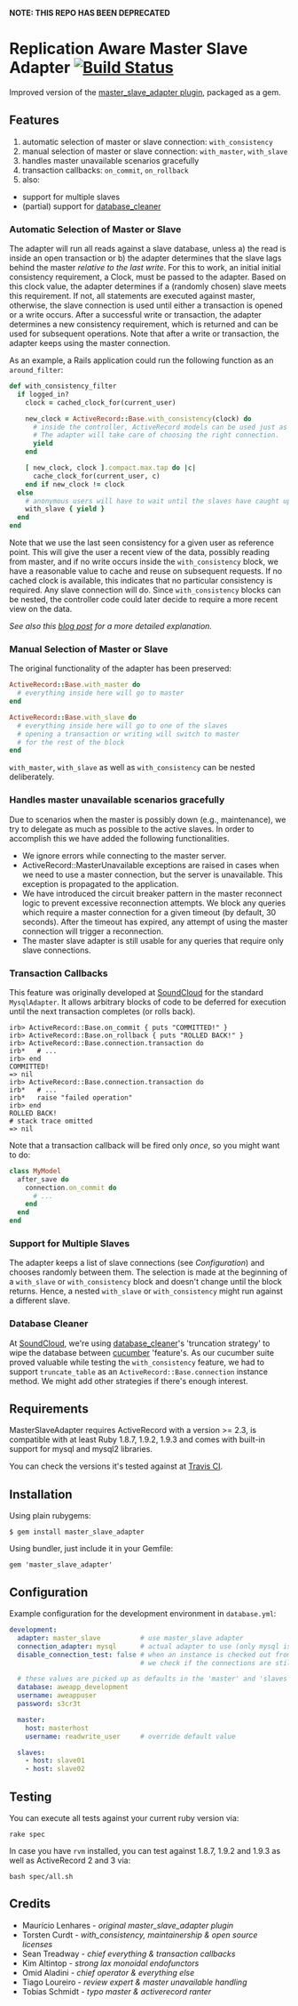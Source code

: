 **NOTE: THIS REPO HAS BEEN DEPRECATED**

# Replication Aware Master Slave Adapter [![Build Status](https://secure.travis-ci.org/soundcloud/master_slave_adapter.png)][6]

Improved version of the [master_slave_adapter plugin][1], packaged as a gem.

## Features

1. automatic selection of master or slave connection: `with_consistency`
2. manual selection of master or slave connection: `with_master`, `with_slave`
3. handles master unavailable scenarios gracefully
4. transaction callbacks: `on_commit`, `on_rollback`
5. also:
  * support for multiple slaves
  * (partial) support for [database_cleaner][2]

### Automatic Selection of Master or Slave

The adapter will run all reads against a slave database, unless a) the read is inside an open transaction or b) the
adapter determines that the slave lags behind the master _relative to the last write_. For this to work, an initial
initial consistency requirement, a Clock, must be passed to the adapter. Based on this clock value, the adapter
determines if a (randomly chosen) slave meets this requirement. If not, all statements are executed against master,
otherwise, the slave connection is used until either a transaction is opened or a write occurs. After a successful write
or transaction, the adapter determines a new consistency requirement, which is returned and can be used for subsequent
operations. Note that after a write or transaction, the adapter keeps using the master connection.

As an example, a Rails application could run the following function as an `around_filter`:

```ruby
def with_consistency_filter
  if logged_in?
    clock = cached_clock_for(current_user)

    new_clock = ActiveRecord::Base.with_consistency(clock) do
      # inside the controller, ActiveRecord models can be used just as normal.
      # The adapter will take care of choosing the right connection.
      yield
    end

    [ new_clock, clock ].compact.max.tap do |c|
      cache_clock_for(current_user, c)
    end if new_clock != clock
  else
    # anonymous users will have to wait until the slaves have caught up
    with_slave { yield }
  end
end
```

Note that we use the last seen consistency for a given user as reference point. This will give the user a recent view of the data,
possibly reading from master, and if no write occurs inside the `with_consistency` block, we have a reasonable value to
cache and reuse on subsequent requests.
If no cached clock is available, this indicates that no particular consistency is required. Any slave connection will do.
Since `with_consistency` blocks can be nested, the controller code could later decide to require a more recent view on
the data.

_See also this [blog post][3] for a more detailed explanation._

### Manual Selection of Master or Slave

The original functionality of the adapter has been preserved:

```ruby
ActiveRecord::Base.with_master do
  # everything inside here will go to master
end

ActiveRecord::Base.with_slave do
  # everything inside here will go to one of the slaves
  # opening a transaction or writing will switch to master
  # for the rest of the block
end
```

`with_master`, `with_slave` as well as `with_consistency` can be nested deliberately.

### Handles master unavailable scenarios gracefully

Due to scenarios when the master is possibly down (e.g., maintenance), we try
to delegate as much as possible to the active slaves. In order to accomplish
this we have added the following functionalities.

 * We ignore errors while connecting to the master server.
 * ActiveRecord::MasterUnavailable exceptions are raised in cases when we need to use
   a master connection, but the server is unavailable. This exception is propagated
   to the application.
 * We have introduced the circuit breaker pattern in the master reconnect logic
   to prevent excessive reconnection attempts. We block any queries which require
   a master connection for a given timeout (by default, 30 seconds). After the
   timeout has expired, any attempt of using the master connection will trigger
   a reconnection.
 * The master slave adapter is still usable for any queries that require only
   slave connections.

### Transaction Callbacks

This feature was originally developed at [SoundCloud][4] for the standard `MysqlAdapter`. It allows arbitrary blocks of
code to be deferred for execution until the next transaction completes (or rolls back).

```irb
irb> ActiveRecord::Base.on_commit { puts "COMMITTED!" }
irb> ActiveRecord::Base.on_rollback { puts "ROLLED BACK!" }
irb> ActiveRecord::Base.connection.transaction do
irb*   # ...
irb> end
COMMITTED!
=> nil
irb> ActiveRecord::Base.connection.transaction do
irb*   # ...
irb*   raise "failed operation"
irb> end
ROLLED BACK!
# stack trace omitted
=> nil
```

Note that a transaction callback will be fired only *once*, so you might want to do:

```ruby
class MyModel
  after_save do
    connection.on_commit do
      # ...
    end
  end
end
```

### Support for Multiple Slaves

The adapter keeps a list of slave connections (see *Configuration*) and chooses randomly between them. The selection is
made at the beginning of a `with_slave` or `with_consistency` block and doesn't change until the block returns. Hence, a
nested `with_slave` or `with_consistency` might run against a different slave.

### Database Cleaner

At [SoundCloud][4], we're using [database_cleaner][2]'s 'truncation strategy' to wipe the database between [cucumber][5]
'feature's. As our cucumber suite proved valuable while testing the `with_consistency` feature, we had to support
`truncate_table` as an `ActiveRecord::Base.connection` instance method. We might add other strategies if there's enough
interest.

## Requirements

MasterSlaveAdapter requires ActiveRecord with a version >= 2.3, is compatible
with at least Ruby 1.8.7, 1.9.2, 1.9.3 and comes with built-in support for mysql
and mysql2 libraries.

You can check the versions it's tested against at [Travis CI](http://travis-ci.org/#!/soundcloud/master_slave_adapter).

## Installation

Using plain rubygems:

    $ gem install master_slave_adapter

Using bundler, just include it in your Gemfile:

    gem 'master_slave_adapter'

## Configuration

Example configuration for the development environment in `database.yml`:

```yaml
development:
  adapter: master_slave          # use master_slave adapter
  connection_adapter: mysql      # actual adapter to use (only mysql is supported atm)
  disable_connection_test: false # when an instance is checked out from the connection pool,
                                 # we check if the connections are still alive, reconnecting if necessary

  # these values are picked up as defaults in the 'master' and 'slaves' sections:
  database: aweapp_development
  username: aweappuser
  password: s3cr3t

  master:
    host: masterhost
    username: readwrite_user     # override default value

  slaves:
    - host: slave01
    - host: slave02
```

## Testing

You can execute all tests against your current ruby version via:

    rake spec

In case you have `rvm` installed, you can test against 1.8.7, 1.9.2 and 1.9.3 as well as ActiveRecord 2 and 3 via:

    bash spec/all.sh

## Credits

* Maurício Lenhares - _original master_slave_adapter plugin_
* Torsten Curdt     - _with_consistency, maintainership & open source licenses_
* Sean Treadway     - _chief everything & transaction callbacks_
* Kim Altintop      - _strong lax monoidal endofunctors_
* Omid Aladini      - _chief operator & everything else_
* Tiago Loureiro    - _review expert & master unavailable handling_
* Tobias Schmidt    - _typo master & activerecord ranter_


[1]: https://github.com/mauricio/master_slave_adapter
[2]: https://github.com/bmabey/database_cleaner
[3]: http://www.yourdailygeekery.com/2011/06/14/master-slave-consistency.html
[4]: http://backstage.soundcloud.com
[5]: http://cukes.info
[6]: http://travis-ci.org/soundcloud/master_slave_adapter
